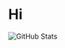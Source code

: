 # Hi
![GitHub Stats](https://github-readme-stats.vercel.app/api?username=zupiCoder&show_icons=true&theme=radical)
